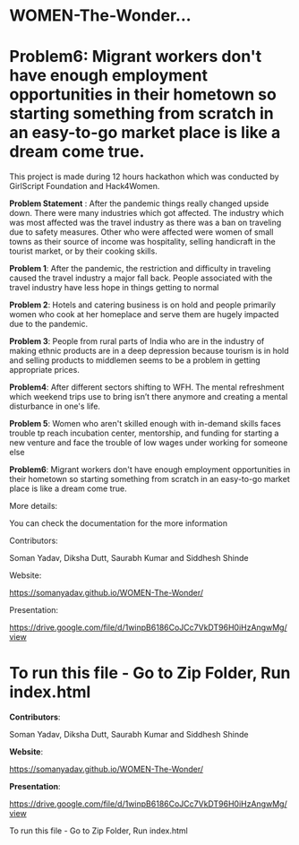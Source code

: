 # WOMEN-The-Wonder...


Problem6: Migrant workers don't have enough employment opportunities in their hometown so starting something from scratch in an easy-to-go market place is like a dream come true.
=======
This project is made during 12 hours hackathon which was conducted by GirlScript Foundation and Hack4Women. 

**Problem Statement** :
After the pandemic things really changed upside down. There were many industries which got affected. The industry which was most affected was the travel industry as there was a ban on traveling due to safety measures. Other who were affected were women of small towns as their source of income was hospitality, selling handicraft in the tourist market, or by their cooking skills. 

**Problem 1**: After the pandemic, the restriction and difficulty in traveling caused the travel industry a major fall back. People associated with the travel industry have less hope in things getting to normal

**Problem 2**: Hotels and catering business is on hold and people primarily women who cook at her homeplace and serve them are hugely impacted due to the pandemic.

**Problem 3**: People from rural parts of India who are in the industry of making ethnic products are in a deep depression because tourism is in hold and selling products to middlemen seems to be a problem in getting appropriate prices.

**Problem4**: After different sectors shifting to WFH. The mental refreshment which weekend trips use to bring isn’t there anymore and creating a mental disturbance in one's life.

**Problem 5**: Women who aren't skilled enough with in-demand skills faces trouble tp reach incubation center, mentorship, and funding for starting a new venture and face the trouble of low wages under working for someone else

**Problem6**: Migrant workers don't have enough employment opportunities in their hometown so starting something from scratch in an easy-to-go market place is like a dream come true.

More details:

You can check the documentation for the more information


Contributors:

Soman Yadav, Diksha Dutt, Saurabh Kumar and Siddhesh Shinde

Website:

https://somanyadav.github.io/WOMEN-The-Wonder/

Presentation:

https://drive.google.com/file/d/1winpB6186CoJCc7VkDT96H0iHzAngwMg/view

To run this file - Go to Zip Folder, Run index.html
=======
**Contributors**:

Soman Yadav, Diksha Dutt, Saurabh Kumar and Siddhesh Shinde

**Website**:

https://somanyadav.github.io/WOMEN-The-Wonder/

**Presentation**:

https://drive.google.com/file/d/1winpB6186CoJCc7VkDT96H0iHzAngwMg/view

To run this file - Go to Zip Folder, Run index.html 


